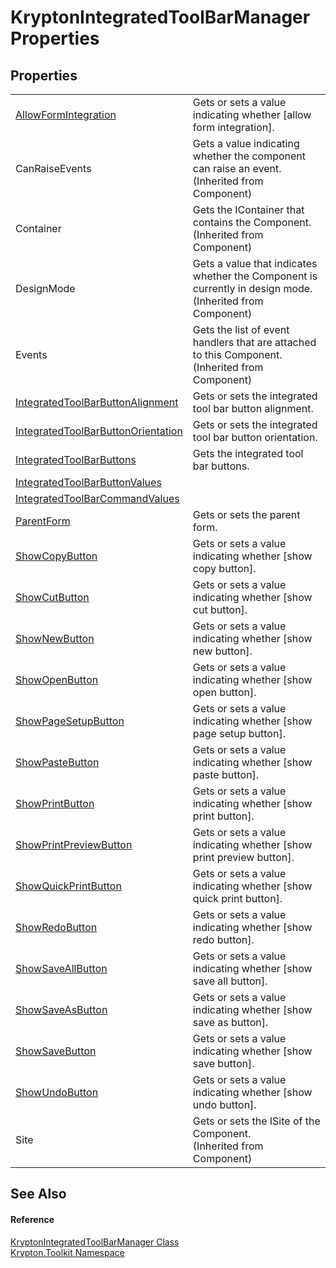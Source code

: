# KryptonIntegratedToolBarManager Properties




## Properties
<table>
<tr>
<td><a href="2aade353-610c-258f-2463-3a96a7ce2368.md">AllowFormIntegration</a></td>
<td>Gets or sets a value indicating whether [allow form integration].</td></tr>
<tr>
<td>CanRaiseEvents</td>
<td>Gets a value indicating whether the component can raise an event.<br />(Inherited from Component)</td></tr>
<tr>
<td>Container</td>
<td>Gets the IContainer that contains the Component.<br />(Inherited from Component)</td></tr>
<tr>
<td>DesignMode</td>
<td>Gets a value that indicates whether the Component is currently in design mode.<br />(Inherited from Component)</td></tr>
<tr>
<td>Events</td>
<td>Gets the list of event handlers that are attached to this Component.<br />(Inherited from Component)</td></tr>
<tr>
<td><a href="6e5e132d-ee59-2507-4e12-d46adb8f4547.md">IntegratedToolBarButtonAlignment</a></td>
<td>Gets or sets the integrated tool bar button alignment.</td></tr>
<tr>
<td><a href="e77ba48d-4837-7227-71dd-2a72f7c10dcc.md">IntegratedToolBarButtonOrientation</a></td>
<td>Gets or sets the integrated tool bar button orientation.</td></tr>
<tr>
<td><a href="73df334a-3d67-f9cd-a726-10fa9211679e.md">IntegratedToolBarButtons</a></td>
<td>Gets the integrated tool bar buttons.</td></tr>
<tr>
<td><a href="22eafc1b-90fe-2344-cebe-a4de1a8f0cd9.md">IntegratedToolBarButtonValues</a></td>
<td> </td></tr>
<tr>
<td><a href="3c390bd1-fa83-d2f7-0bef-9d63672945dc.md">IntegratedToolBarCommandValues</a></td>
<td> </td></tr>
<tr>
<td><a href="f2735508-7738-4733-613d-32a257693658.md">ParentForm</a></td>
<td>Gets or sets the parent form.</td></tr>
<tr>
<td><a href="8e31f02a-17f9-8da2-d891-f0c4e3cd6547.md">ShowCopyButton</a></td>
<td>Gets or sets a value indicating whether [show copy button].</td></tr>
<tr>
<td><a href="58473e58-1222-d1cb-4c33-8dcc19d6adb1.md">ShowCutButton</a></td>
<td>Gets or sets a value indicating whether [show cut button].</td></tr>
<tr>
<td><a href="e27fc564-09ca-795f-8b9c-0ccd5f74ff22.md">ShowNewButton</a></td>
<td>Gets or sets a value indicating whether [show new button].</td></tr>
<tr>
<td><a href="124579b3-3117-a5c6-a97f-0a616bbe6e95.md">ShowOpenButton</a></td>
<td>Gets or sets a value indicating whether [show open button].</td></tr>
<tr>
<td><a href="8fe9ce10-6385-0cfd-40b9-a785d64f8d14.md">ShowPageSetupButton</a></td>
<td>Gets or sets a value indicating whether [show page setup button].</td></tr>
<tr>
<td><a href="f9452611-ee73-1e01-d8a1-3b81eb06faa1.md">ShowPasteButton</a></td>
<td>Gets or sets a value indicating whether [show paste button].</td></tr>
<tr>
<td><a href="947e6c81-174a-4c73-8844-67016cb10b11.md">ShowPrintButton</a></td>
<td>Gets or sets a value indicating whether [show print button].</td></tr>
<tr>
<td><a href="f4098712-120e-3204-7260-2305c0a7c381.md">ShowPrintPreviewButton</a></td>
<td>Gets or sets a value indicating whether [show print preview button].</td></tr>
<tr>
<td><a href="d7f9a345-f9fb-c1ef-0262-c43d263b4b71.md">ShowQuickPrintButton</a></td>
<td>Gets or sets a value indicating whether [show quick print button].</td></tr>
<tr>
<td><a href="f1fc2acf-d133-c2c9-214b-fcc3810af2b3.md">ShowRedoButton</a></td>
<td>Gets or sets a value indicating whether [show redo button].</td></tr>
<tr>
<td><a href="5337209b-56a4-fe6a-c795-658f74db991f.md">ShowSaveAllButton</a></td>
<td>Gets or sets a value indicating whether [show save all button].</td></tr>
<tr>
<td><a href="2d074c60-6ccd-c789-6ffa-eabd01b643ad.md">ShowSaveAsButton</a></td>
<td>Gets or sets a value indicating whether [show save as button].</td></tr>
<tr>
<td><a href="f546900b-29ed-9e33-2a5d-9fd35f09f680.md">ShowSaveButton</a></td>
<td>Gets or sets a value indicating whether [show save button].</td></tr>
<tr>
<td><a href="e030300e-9250-ebc1-21c6-4fc1e0400f7d.md">ShowUndoButton</a></td>
<td>Gets or sets a value indicating whether [show undo button].</td></tr>
<tr>
<td>Site</td>
<td>Gets or sets the ISite of the Component.<br />(Inherited from Component)</td></tr>
</table>

## See Also


#### Reference
<a href="4b9cc24d-edc4-08dd-52a4-dabaf98bcaa2.md">KryptonIntegratedToolBarManager Class</a>  
<a href="79d2eac2-21f4-54ff-7552-b20c33c30600.md">Krypton.Toolkit Namespace</a>  

